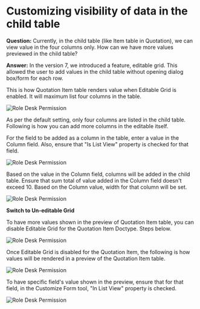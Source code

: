 # Customizing visibility of data in the child table

**Question:** Currently, in the child table (like Item table in Quotation), we can view value in the four columns only. How can we have more values previewed in the child table?

**Answer:** In the version 7, we introduced a feature, editable grid. This allowed the user to add values in the child table without opening dialog box/form for each row.

This is how Quotation Item table renders value when Editable Grid is enabled. It will maximum list four columns in the table.

<img alt="Role Desk Permission" class="screenshot" src="/docs/assets/img/articles/child-1.png">

As per the default setting, only four columns are listed in the child table. Following is how you can add more columns in the editable itself.

For the field to be added as a column in the table, enter a value in the Column field. Also, ensure that "Is List View" property is checked for that field.

<img alt="Role Desk Permission" class="screenshot" src="/docs/assets/img/articles/child-2.png">

Based on the value in the Column field, columns will be added in the child table. Ensure that sum total of value added in the Column field doesn't exceed 10. Based on the Column value, width for that column will be set.

<img alt="Role Desk Permission" class="screenshot" src="/docs/assets/img/articles/child-3.png">

**Switch to Un-editable Grid**

To have more values shown in the preview of Quotation Item table, you can disable Editable Grid for the Quotation Item Doctype. Steps below.

<img alt="Role Desk Permission" class="screenshot" src="/docs/assets/img/articles/child-4.gif">

Once Editable Grid is disabled for the Quotation Item, the following is how values will be rendered in a preview of the Quotation Item table.

<img alt="Role Desk Permission" class="screenshot" src="/docs/assets/img/articles/child-5.png">

To have specific field's value shown in the preview, ensure that for that field, in the Customize Form tool, "In List View" property is checked.

<img alt="Role Desk Permission" class="screenshot" src="/docs/assets/img/articles/child-6.png">